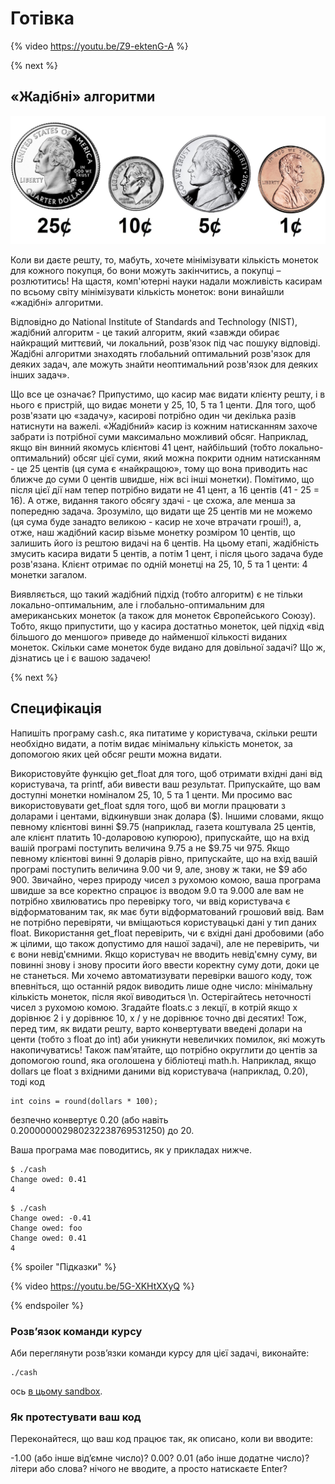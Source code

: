 # Готівка

{% video https://youtu.be/Z9-ektenG-A %}

{% next %}

## «Жадібні» алгоритми

<!-- http://mypieceofthe31415927.blogspot.com/2014/04/whats-wrong-with-these-us-coins.html -->
![US coins](coins.jpg)

Коли ви даєте решту, то, мабуть, хочете мінімізувати кількість монеток для кожного покупця, бо вони можуть закінчитись, а покупці – розлютитись! На щастя, комп'ютерні науки надали можливість касирам по всьому світу мінімізувати кількість монеток: вони винайшли «жадібні» алгоритми.

Відповідно до National Institute of Standards and Technology (NIST), жадібний алгоритм - це такий алгоритм, який «завжди обирає найкращий миттєвий, чи локальний, розв'язок під час пошуку відповіді. Жадібні алгоритми знаходять глобальний оптимальний розв'язок для деяких задач, але можуть знайти неоптимальний розв'язок для деяких інших задач».

Що все це означає? Припустимо, що касир має видати клієнту решту, і в нього є пристрій, що видає монети у 25, 10, 5 та 1 центи. Для того, щоб розв'язати цю «задачу», касирові потрібно один чи декілька разів натиснути на важелі. «Жадібний» касир із кожним натисканням захоче забрати із потрібної суми максимально можливий обсяг. Наприклад, якщо він винний якомусь клієнтові 41 цент, найбільший (тобто локально-оптимальний) обсяг цієї суми, який можна покрити одним натисканням - це 25 центів (ця сума є «найкращою», тому що вона приводить нас ближче до суми 0 центів швидше, ніж всі інші монетки). Помітимо, що після цієї дії нам тепер потрібно видати не 41 цент, а 16 центів (41 - 25 = 16). А отже, видання такого обсягу здачі - це схожа, але менша за попередню задача. Зрозуміло, що видати ще 25 центів ми не можемо (ця сума буде занадто великою - касир не хоче втрачати гроші!), а, отже, наш жадібний касир візьме монетку розміром 10 центів, що залишить його із рештою видачі на 6 центів. На цьому етапі, жадібність змусить касира видати 5 центів, а потім 1 цент, і після цього задача буде розв'язана. Клієнт отримає по одній монетці на 25, 10, 5 та 1 центи: 4 монетки загалом.

Виявляється, що такий жадібний підхід (тобто алгоритм) є не тільки локально-оптимальним, але і глобально-оптимальним для американських монеток (а також для монеток Європейського Союзу). Тобто, якщо припустити, що у касира достатньо монеток, цей підхід «від більшого до меншого» приведе до найменшої кількості виданих монеток. Скільки саме монеток буде видано для довільної задачі? Що ж, дізнатись це і є вашою задачею!

{% next %}

## Специфікація

Напишіть програму cash.c, яка питатиме у користувача, скільки решти необхідно видати, а потім видає мінімальну кількість монеток, за допомогою яких цей обсяг решти можна видати.

Використовуйте функцію get_float для того, щоб отримати вхідні дані від користувача, та printf, аби вивести ваш результат. Припускайте, що вам доступні монетки номіналом 25, 10, 5 та 1 центи.
Ми просимо вас використовувати get_float sдля того, щоб ви могли працювати з доларами і центами, відкинувши знак долара ($). Іншими словами, якщо певному клієнтові винні $9.75 (наприклад, газета коштувала 25 центів, але клієнт платить 10-доларовою купюрою), припускайте, що на вхід вашій програмі поступить величина 9.75 а не $9.75 чи 975. Якщо певному клієнтові винні 9 доларів рівно, припускайте, що на вхід вашій програмі поступить величина 9.00 чи 9, але, знову ж таки, не $9 або 900. Звичайно, через природу чисел з рухомою комою, ваша програма швидше за все коректно спрацює із вводом 9.0 та 9.000 але вам не потрібно хвилюватись про перевірку того, чи ввід користувача є відформатованим так, як має бути відформатований грошовий ввід.
Вам не потрібно перевіряти, чи вміщаються користувацькі дані у тип даних float. Використання get_float перевірить, чи є вхідні дані дробовими (або ж цілими, що також допустимо для нашої задачі), але не перевірить, чи є вони невід'ємними.
Якщо користувач не вводить невід'ємну суму, ви повинні знову і знову просити його ввести коректну суму доти, доки це не станеться.
Ми хочемо автоматизувати перевірки вашого коду, тож впевніться, що останній рядок виводить лише одне число: мінімальну кількість монеток, після якої виводиться \n.
Остерігайтесь неточності чисел з рухомою комою. Згадайте floats.c з лекції, в котрій якщо x дорівнює 2 і y дорівнює 10, x / y не дорівнює точно дві десятих! Тож, перед тим, як видати решту, варто конвертувати введені долари на центи (тобто з float до int) аби уникнути невеличких помилок, які можуть накопичуватись!
Також пам’ятайте, що потрібно округлити до центів за допомогою round, яка оголошена у бібліотеці math.h. Наприклад, якщо dollars це float з вхідними даними від користувача (наприклад, 0.20), тоді код

  ```
  int coins = round(dollars * 100);
  ```

 безпечно конвертує 0.20 (або навіть 0.200000002980232238769531250) до 20.

Ваша програма має поводитись, як у прикладах нижче.

```
$ ./cash
Change owed: 0.41
4
```

```
$ ./cash
Change owed: -0.41
Change owed: foo
Change owed: 0.41
4
```

{% spoiler "Підказки" %}

{% video https://youtu.be/5G-XKHtXXyQ %}

{% endspoiler %}

### Розв’язок команди курсу

Аби переглянути розв’язки команди курсу для цієї задачі, виконайте:

```
./cash
```

ось [в цьому sandbox](http://bit.ly/2VAxlUr).

### Як протестувати ваш код

Переконайтеся, що ваш код працює так, як описано, коли ви вводите:

-1.00 (або інше від’ємне число)?
0.00?
0.01 (або інше додатне число)?
літери або слова?
нічого не вводите, а просто натискаєте Enter?


